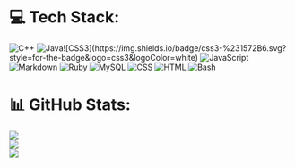 
# 💻 Tech Stack:
![C++](https://img.shields.io/badge/c++-%2300599C.svg?style=for-the-badge&logo=c%2B%2B&logoColor=white)  ![Java]([https://img.shields.io/badge/-Java-fff?&logo=Java&logoColor=007396](https://img.shields.io/badge/-Java-fff?&logo=Java))![CSS3](https://img.shields.io/badge/css3-%231572B6.svg?style=for-the-badge&logo=css3&logoColor=white) ![JavaScript](https://img.shields.io/badge/javascript-%23323330.svg?style=for-the-badge&logo=javascript&logoColor=%23F7DF1E) ![Markdown](https://img.shields.io/badge/markdown-%23000000.svg?style=for-the-badge&logo=markdown&logoColor=white) ![Ruby](https://img.shields.io/badge/ruby-%23CC342D.svg?style=for-the-badge&logo=ruby&logoColor=white)  ![MySQL](https://img.shields.io/badge/mysql-%2300f.svg?style=for-the-badge&logo=mysql&logoColor=white) ![CSS](https://img.shields.io/badge/css-%231572B6.svg?style=for-the-badge&logo=css3&logoColor=white) ![HTML](https://img.shields.io/badge/html-%23E34F26.svg?style=for-the-badge&logo=html5&logoColor=white) ![Bash](https://img.shields.io/badge/bash-%23121011.svg?style=for-the-badge&logo=gnu-bash&logoColor=white)
# 📊 GitHub Stats:
![](https://github-readme-stats.vercel.app/api?username=FrancescoMarelli&theme=dracula&hide_border=false&include_all_commits=true&count_private=false)<br/>
![](https://github-readme-streak-stats.herokuapp.com/?user=FrancescoMarelli&theme=dracula&hide_border=false)<br/>
![](https://github-readme-stats.vercel.app/api/top-langs/?username=FrancescoMarelli&theme=dracula&hide_border=false&include_all_commits=true&count_private=false&layout=compact)
